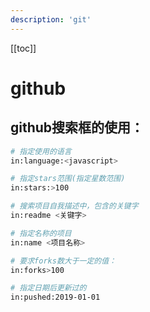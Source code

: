 ```yaml
---
description: 'git'
---
```


[[toc]]
# github
## github搜索框的使用：
``` sh
# 指定使用的语言
in:language:<javascript>

# 指定stars范围(指定星数范围)
in:stars:>100

# 搜索项目自我描述中，包含的关键字
in:readme <关键字>

# 指定名称的项目
in:name <项目名称>

# 要求forks数大于一定的值：
in:forks>100

# 指定日期后更新过的
in:pushed:2019-01-01
```